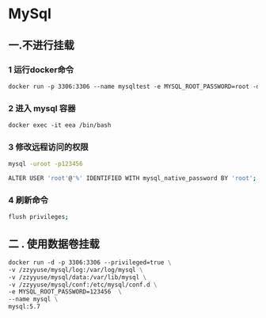 # MySql

## 一.不进行挂载

### 1 运行docker命令

```dockerfile
docker run -p 3306:3306 --name mysqltest -e MYSQL_ROOT_PASSWORD=root -d mysql
```

### 2 进入 mysql 容器

```dockerfile
docker exec -it eea /bin/bash
```

### 3 修改远程访问的权限

```bash
mysql -uroot -p123456
```



```sh
ALTER USER 'root'@'%' IDENTIFIED WITH mysql_native_password BY 'root';
```

### 4 刷新命令

```sh
flush privileges;
```



## 二 . 使用数据卷挂载

```dockerfile
docker run -d -p 3306:3306 --privileged=true \
-v /zzyyuse/mysql/log:/var/log/mysql \
-v /zzyyuse/mysql/data:/var/lib/mysql \
-v /zzyyuse/mysql/conf:/etc/mysql/conf.d \
-e MYSQL_ROOT_PASSWORD=123456  \
--name mysql \
mysql:5.7
```

